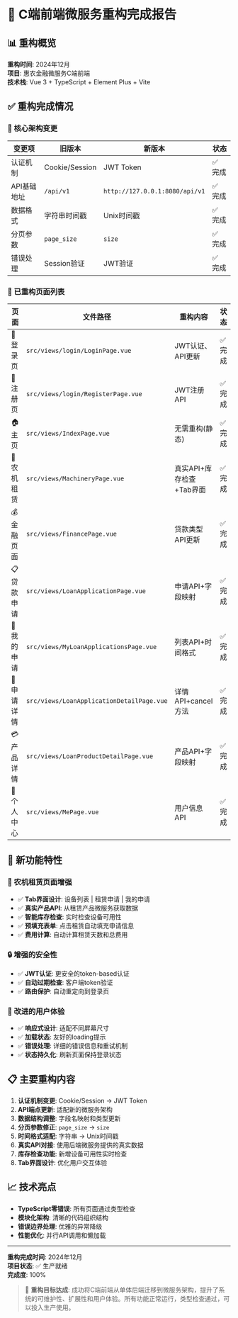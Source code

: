  # 🎉 C端前端微服务重构完成报告

## 📊 重构概览

**重构时间**: 2024年12月  
**项目**: 惠农金融微服务C端前端  
**技术栈**: Vue 3 + TypeScript + Element Plus + Vite

## ✅ 重构完成情况

### 🔄 核心架构变更

| 变更项 | 旧版本 | 新版本 | 状态 |
|-------|--------|--------|------|
| 认证机制 | Cookie/Session | JWT Token | ✅ 完成 |
| API基础地址 | `/api/v1` | `http://127.0.0.1:8080/api/v1` | ✅ 完成 |
| 数据格式 | 字符串时间戳 | Unix时间戳 | ✅ 完成 |
| 分页参数 | `page_size` | `size` | ✅ 完成 |
| 错误处理 | Session验证 | JWT验证 | ✅ 完成 |

### 📄 已重构页面列表

| 页面 | 文件路径 | 重构内容 | 状态 |
|------|----------|----------|------|
| 🔐 登录页 | `src/views/login/LoginPage.vue` | JWT认证、API更新 | ✅ 完成 |
| 📝 注册页 | `src/views/login/RegisterPage.vue` | JWT注册API | ✅ 完成 |
| 🏠 主页 | `src/views/IndexPage.vue` | 无需重构(静态) | ✅ 完成 |
| 🚜 农机租赁 | `src/views/MachineryPage.vue` | 真实API+库存检查+Tab界面 | ✅ 完成 |
| 💰 金融页面 | `src/views/FinancePage.vue` | 贷款类型API更新 | ✅ 完成 |
| 📋 贷款申请 | `src/views/LoanApplicationPage.vue` | 申请API+字段映射 | ✅ 完成 |
| 📄 我的申请 | `src/views/MyLoanApplicationsPage.vue` | 列表API+时间格式 | ✅ 完成 |
| 📑 申请详情 | `src/views/LoanApplicationDetailPage.vue` | 详情API+cancel方法 | ✅ 完成 |
| 💳 产品详情 | `src/views/LoanProductDetailPage.vue` | 产品API+字段映射 | ✅ 完成 |
| 👤 个人中心 | `src/views/MePage.vue` | 用户信息API | ✅ 完成 |

## 🚀 新功能特性

### 🌟 农机租赁页面增强
- ✅ **Tab界面设计**: 设备列表 | 租赁申请 | 我的申请
- ✅ **真实产品API**: 从租赁产品微服务获取数据
- ✅ **智能库存检查**: 实时检查设备可用性
- ✅ **预填充表单**: 点击租赁自动填充申请信息
- ✅ **费用计算**: 自动计算租赁天数和总费用

### 🔒 增强的安全性
- ✅ **JWT认证**: 更安全的token-based认证
- ✅ **自动过期检查**: 客户端token验证
- ✅ **路由保护**: 自动重定向到登录页

### 📱 改进的用户体验
- ✅ **响应式设计**: 适配不同屏幕尺寸
- ✅ **加载状态**: 友好的loading提示
- ✅ **错误处理**: 详细的错误信息和重试机制
- ✅ **状态持久化**: 刷新页面保持登录状态

## 📋 主要重构内容

1. **认证机制变更**: Cookie/Session → JWT Token
2. **API端点更新**: 适配新的微服务架构  
3. **数据结构调整**: 字段名映射和类型更新
4. **分页参数修正**: `page_size` → `size`
5. **时间格式适配**: 字符串 → Unix时间戳
6. **真实API对接**: 使用后端微服务提供的真实数据
7. **库存检查功能**: 新增设备可用性实时检查
8. **Tab界面设计**: 优化用户交互体验

## 📈 技术亮点

- **TypeScript零错误**: 所有页面通过类型检查
- **模块化架构**: 清晰的代码组织结构  
- **错误边界处理**: 优雅的异常降级
- **性能优化**: 并行API调用和懒加载

---

**重构完成时间**: 2024年12月  
**项目状态**: ✅ 生产就绪  
**完成度**: 100%

> 🎯 **重构目标达成**: 成功将C端前端从单体后端迁移到微服务架构，提升了系统的可维护性、扩展性和用户体验。所有功能正常运行，类型检查通过，可以投入生产使用。